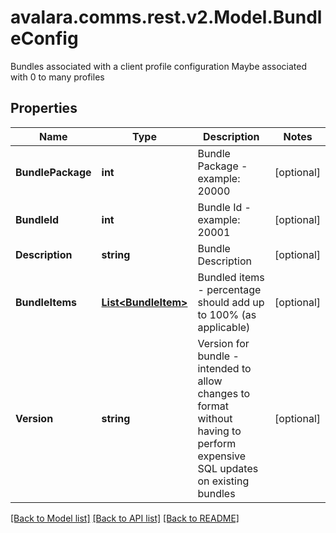 # avalara.comms.rest.v2.Model.BundleConfig
Bundles associated with a client profile configuration  Maybe associated with 0 to many profiles
## Properties

Name | Type | Description | Notes
------------ | ------------- | ------------- | -------------
**BundlePackage** | **int** | Bundle Package - example:  20000 | [optional] 
**BundleId** | **int** | Bundle Id - example:  20001 | [optional] 
**Description** | **string** | Bundle Description | [optional] 
**BundleItems** | [**List&lt;BundleItem&gt;**](BundleItem.md) | Bundled items - percentage should add up to 100% (as applicable) | [optional] 
**Version** | **string** | Version for bundle - intended to allow changes to format   without having to perform expensive SQL updates on existing bundles | [optional] 

[[Back to Model list]](../README.md#documentation-for-models) [[Back to API list]](../README.md#documentation-for-api-endpoints) [[Back to README]](../README.md)

